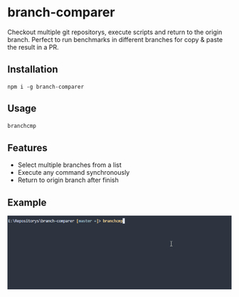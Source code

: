 # branch-comparer
Checkout multiple git repositorys, execute scripts and return to the origin branch.
Perfect to run benchmarks in different branches for copy & paste the result in a PR.

## Installation
```
npm i -g branch-comparer
```
## Usage

```sh
branchcmp
```

## Features

- Select multiple branches from a list
- Execute any command synchronously
- Return to origin branch after finish

## Example

![example](https://github.com/StarpTech/branch-comparer/blob/master/branchcmp.gif "Example branchcmp")
